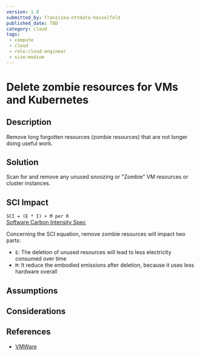 ```yaml
---
version: 1.0
submitted_by: franziska-nttdata-hesselfeld
published_date: TBD
category: cloud
tags: 
 - compute
 - cloud
 - role:cloud-engineer
 - size:medium
---
```


# Delete zombie resources for VMs and Kubernetes

## Description

Remove long forgotten resources (zombie resources) that are not longer doing useful work.

## Solution

Scan for and remove any unused snoozing or "Zombie" VM resources or cluster instances.

## SCI Impact

`SCI = (E * I) + M per R`  
[Software Carbon Intensity Spec](https://grnsft.org/sci)

Concerning the SCI equation, remove zombie resources will impact two parts:

- `E`: The deletion of unused resources will lead to less electricity consumed over time
- `M`: It reduce the embodied emissions after deletion, because it uses less hardware overall

## Assumptions


## Considerations


## References

- [VMWare](https://www.sdxcentral.com/articles/news/vmware-hunts-zombies-summons-sustainability-second-wave/2020/10/)
